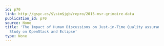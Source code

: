 ```yaml
---
id: p70
link: http://gsyc.es/$\sim$jgb/repro/2015-msr-grimoire-data
publication_id: p70
source: None
title: 'The Impact of Human Discussions on Just-in-Time Quality assurance: An Empirical
  Study on OpenStack and Eclipse'
type: None
---
```


